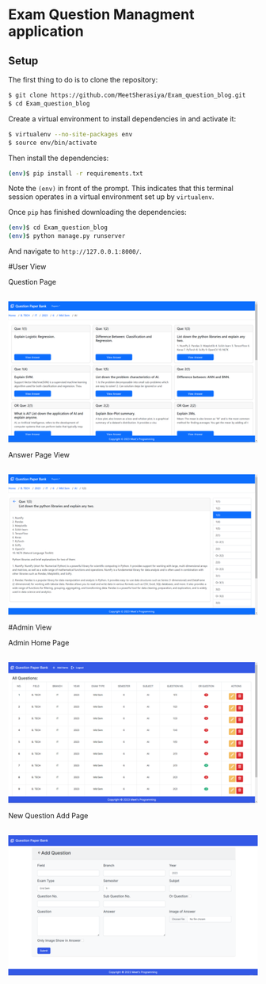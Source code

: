 # Exam Question Managment application

## Setup

The first thing to do is to clone the repository:

```sh
$ git clone https://github.com/MeetSherasiya/Exam_question_blog.git
$ cd Exam_question_blog
```

Create a virtual environment to install dependencies in and activate it:

```sh
$ virtualenv --no-site-packages env
$ source env/bin/activate
```

Then install the dependencies:

```sh
(env)$ pip install -r requirements.txt
```
Note the `(env)` in front of the prompt. This indicates that this terminal
session operates in a virtual environment set up by `virtualenv`.

Once `pip` has finished downloading the dependencies:
```sh
(env)$ cd Exam_question_blog
(env)$ python manage.py runserver
```
And navigate to `http://127.0.0.1:8000/`.

#User View
<p>Question Page</p><br>
<img src="screenshot/examquestion.png">
<br>
<p>Answer Page View</p><br>
<img src="screenshot/answer.png">
<br>

#Admin View
<p>Admin Home Page</p><br>
<img src="screenshot/adminpanel.png">
<br>
<p>New Question Add Page</p><br>
<img src="screenshot/addquestion.png">

